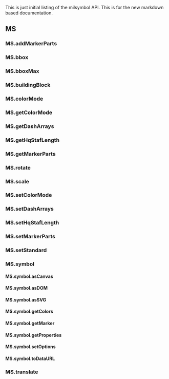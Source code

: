 This is just initial listing of the milsymbol API. This is for the new markdown based documentation.

## MS

### MS.addMarkerParts

### MS.bbox

### MS.bboxMax

### MS.buildingBlock

### MS.colorMode

### MS.getColorMode

### MS.getDashArrays

### MS.getHqStafLength

### MS.getMarkerParts

### MS.rotate

### MS.scale

### MS.setColorMode

### MS.setDashArrays

### MS.setHqStafLength

### MS.setMarkerParts

### MS.setStandard

### MS.symbol

#### MS.symbol.asCanvas

#### MS.symbol.asDOM

#### MS.symbol.asSVG

#### MS.symbol.getColors

#### MS.symbol.getMarker

#### MS.symbol.getProperties

#### MS.symbol.setOptions

#### MS.symbol.toDataURL

### MS.translate